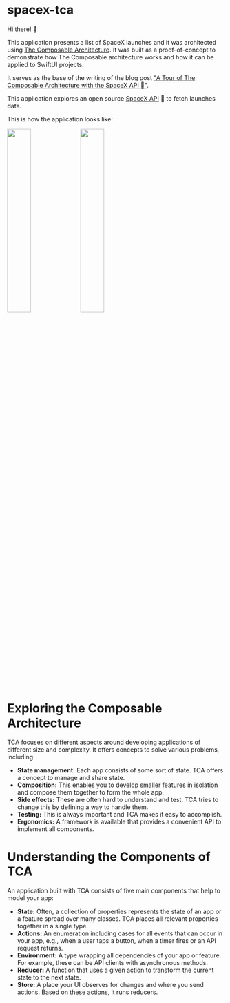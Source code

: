 # spacex-tca

Hi there! 👋 

This application presents a list of SpaceX launches and it was architected using [The Composable Architecture](https://github.com/pointfreeco/swift-composable-architecture).
It was built as a proof-of-concept to demonstrate how The Composable architecture works and how it can be applied to SwiftUI projects.

It serves as the base of the writing of the blog post ["A Tour of The Composable Architecture with the SpaceX API 🚀"](https://tiagohenriques.vercel.app/blog/spacex-composable-architecture).

This application explores an open source [SpaceX API](https://github.com/r-spacex/SpaceX-API/) 🚀 to fetch launches data.

This is how the application looks like:

<p float="center">
  <img src="https://tiagohenriques.vercel.app/static/images/blog/composable-architecture-spacex/app_showcase.jpeg" width="33%" />
  <img src="https://tiagohenriques.vercel.app/static/images/blog/composable-architecture-spacex/favorite_launches.jpeg" width="33%" /> 
</p>

# Exploring the Composable Architecture
TCA focuses on different aspects around developing applications of different size and complexity. It offers concepts to solve various problems, including:

- **State management:** Each app consists of some sort of state. TCA offers a concept to manage and share state.
- **Composition:** This enables you to develop smaller features in isolation and compose them together to form the whole app.
- **Side effects:** These are often hard to understand and test. TCA tries to change this by defining a way to handle them.
- **Testing:** This is always important and TCA makes it easy to accomplish.
- **Ergonomics:** A framework is available that provides a convenient API to implement all components.

# Understanding the Components of TCA
An application built with TCA consists of five main components that help to model your app:

- **State:** Often, a collection of properties represents the state of an app or a feature spread over many classes. TCA places all relevant properties together in a single type.
- **Actions:** An enumeration including cases for all events that can occur in your app, e.g., when a user taps a button, when a timer fires or an API request returns.
- **Environment:** A type wrapping all dependencies of your app or feature. For example, these can be API clients with asynchronous methods.
- **Reducer:** A function that uses a given action to transform the current state to the next state.
- **Store:** A place your UI observes for changes and where you send actions. Based on these actions, it runs reducers.
